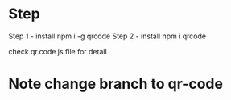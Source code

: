 # Step

Step 1 - install npm i -g qrcode
Step 2 - install npm i qrcode

check qr.code js file for detail

# Note change branch to qr-code
